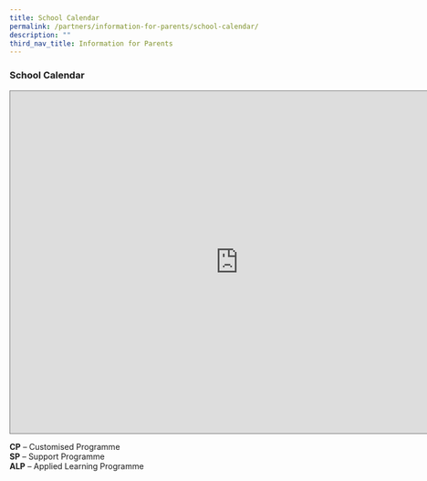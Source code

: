 ```yaml
---
title: School Calendar
permalink: /partners/information-for-parents/school-calendar/
description: ""
third_nav_title: Information for Parents
---
```

### School Calendar

<iframe scrolling="no" frameborder="0" height="600" width="800" style="border:solid 1px #777" src="https://calendar.google.com/calendar/embed?height=600&amp;wkst=1&amp;bgcolor=%23ffffff&amp;ctz=Asia%2FSingapore&amp;src=Y180YTk0MTQ0MDVhOWJmMDViODVkYmRkZWRjN2UzMmQxN2FlODk5YTk1MGU1NmY1YWM4ZGM1NzZiYzFiYzM1NWM1QGdyb3VwLmNhbGVuZGFyLmdvb2dsZS5jb20&amp;src=Y19mMTg5ZDRhZDQ3YjFkNzgyODVlMTlkMjkwOTQ1NjgwNmQzNGUwZGJjZDI1ZjYzOTFlMGJhZWViZjRlZDc0ODRmQGdyb3VwLmNhbGVuZGFyLmdvb2dsZS5jb20&amp;src=Y19jMGM3Y2VmNDU5M2I3ZmE3Njk4OWI1ZWIxM2VmYzc5ZWE4NDZmOWQwM2E2YTAxM2YxNWQ4ZjFmYmY1YWI0ZGMxQGdyb3VwLmNhbGVuZGFyLmdvb2dsZS5jb20&amp;src=Y19mZWUxZjlkMzgzZmUxMGUzYmU3NjlkN2ExZDExNjgwNGUwNTA1YTgxMDRkZWY4YTg4NzRkMGY0MjNkMTYyNmQ4QGdyb3VwLmNhbGVuZGFyLmdvb2dsZS5jb20&amp;src=Y18wNzczNTU5Mjc4ZDliN2ViZmYyZTRhMjg4YWY4ZTE3Y2Y5MjRiOTFjMjMwYjgyYjA2ZDc0MzYxMjJhNmY5ZjU3QGdyb3VwLmNhbGVuZGFyLmdvb2dsZS5jb20&amp;color=%23EF6C00&amp;color=%23C0CA33&amp;color=%23E4C441&amp;color=%23F09300&amp;color=%23A79B8E"></iframe>

**CP**&nbsp;– Customised Programme <br>
**SP**&nbsp;– Support Programme <br>
**ALP**&nbsp;– Applied Learning Programme <br>